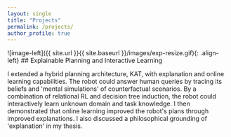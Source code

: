 ```yaml
---
layout: single
title: "Projects"
permalink: /projects/
author_profile: true
---
```


![image-left]({{ site.url }}{{ site.baseurl }}/images/exp-resize.gif){: .align-left} ## Explainable Planning and Interactive Learning 

I extended a hybrid planning architecture, KAT, with explanation and online learning capabilities. The robot could answer human queries by tracing its beliefs and 'mental simulations' of counterfactual scenarios. By a combination of relational RL and decision tree induction, the robot could interactively learn unknown domain and task knowledge. I then demonstrated that online learning improved the robot's plans through improved explanations. I also discussed a philosophical grounding of 'explanation' in my thesis.




